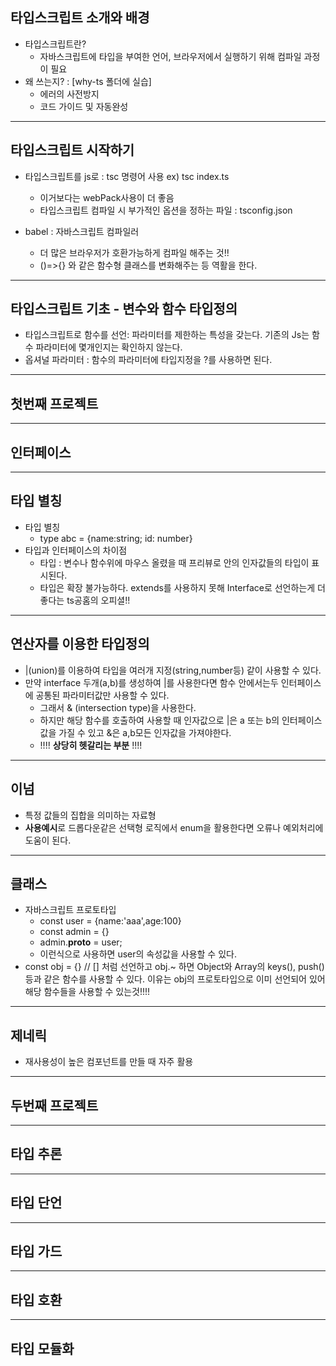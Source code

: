 ## 타입스크립트 소개와 배경
* 타입스크립트란? 
  * 자바스크립트에 타입을 부여한 언어, 브라우저에서 실행하기 위해 컴파일 과정이 필요
* 왜 쓰는지? : [why-ts 폴더에 실습]
  * 에러의 사전방지
  * 코드 가이드 및 자동완성

---
## 타입스크립트 시작하기
* 타입스크립트를 js로 : tsc 명령어 사용 ex) tsc index.ts
  * 이거보다는 webPack사용이 더 좋음
  * 타입스크립트 컴파일 시 부가적인 옵션을 정하는 파일 : tsconfig.json

* babel : 자바스크립트 컴파일러
  * 더 많은 브라우저가 호환가능하게 컴파일 해주는 것!! 
  * ()=>{} 와 같은 함수형 클래스를 변화해주는 등 역활을 한다.  

---
## 타입스크립트 기초 - 변수와 함수 타입정의
* 타입스크립트로 함수를 선언: 파라미터를 제한하는 특성을 갖는다. 기존의 Js는 함수 파라미터에 몇개인지는 확인하지 않는다.
* 옵셔널 파라미터 : 함수의 파라미터에 타입지정을 ?를 사용하면 된다.


---
## 첫번째 프로젝트


---
## 인터페이스


---
## 타입 별칭
* 타입 별칭
  * type abc = {name:string; id: number}
* 타입과 인터페이스의 차이점
  * 타입 : 변수나 함수위에 마우스 올렸을 때 프리뷰로 안의 인자값들의 타입이 표시된다.
  * 타입은 확장 불가능하다. extends를 사용하지 못해 Interface로 선언하는게 더 좋다는 ts공홈의 오피셜!!

---
## 연산자를 이용한 타입정의
* |(union)를 이용하여 타입을 여러개 지정(string,number등) 같이 사용할 수 있다.
* 만약 interface 두개(a,b)를 생성하여 |를 사용한다면 함수 안에서는두 인터페이스에 공통된 파라미터값만 사용할 수 있다.
  * 그래서 & (intersection type)을 사용한다.
  * 하지만 해당 함수를 호출하여 사용할 때 인자값으로 |은 a 또는 b의 인터페이스값을 가질 수 있고 &은 a,b모든 인자값을 가져야한다. 
  * !!!! **상당히 헷갈리는 부분** !!!!


---
## 이넘
* 특정 값들의 집합을 의미하는 자료형
* **사용예시**로 드롭다운같은 선택형 로직에서 enum을 활용한다면 오류나 예외처리에 도움이 된다.


---
## 클래스
* 자바스크립트 프로토타입
  * const user = {name:'aaa',age:100}
  * const admin = {}
  * admin.__proto__ = user;
  * 이런식으로 사용하면 user의 속성값을 사용할 수 있다.
* const obj = {} // [] 처럼 선언하고 obj.~ 하면 Object와 Array의 keys(), push()등과 같은 함수를 사용할 수 있다. 이유는 obj의 프로토타입으로 이미 선언되어 있어 해당 함수들을 사용할 수 있는것!!!!
  
---
## 제네릭
* 재사용성이 높은 컴포넌트를 만들 때 자주 활용

---
## 두번째 프로젝트

---
## 타입 추론


---
## 타입 단언

---
## 타입 가드

---
## 타입 호환

---
## 타입 모듈화